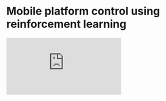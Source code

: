 # Mobile platform control using reinforcement learning

![Master thesis](https://github.com/Szczyrk/RL-Symulator-Robot-w-Mobilnych/blob/master/Praca_magisterska.pdf)
